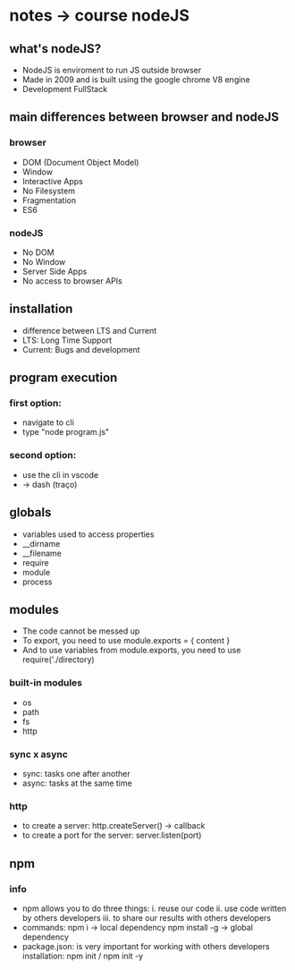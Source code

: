 # notes -> course nodeJS

## what's nodeJS?
- NodeJS is enviroment to run JS outside browser
- Made in 2009 and is built using the google chrome V8 engine
- Development FullStack

## main differences between browser and nodeJS

### browser
- DOM (Document Object Model)
- Window
- Interactive Apps
- No Filesystem
- Fragmentation
- ES6

### nodeJS
- No DOM
- No Window
- Server Side Apps
- No access to browser APIs

## installation

- difference between LTS and Current
- LTS: Long Time Support
- Current: Bugs and development

## program execution

### first option:
- navigate to cli
- type "node program.js"

### second option:
- use the cli in vscode
- -> dash (traço)

## globals
- variables used to access properties
- __dirname
- __filename
- require
- module
- process

## modules
- The code cannot be messed up
- To export, you need to use module.exports = { content }
- And to use variables from module.exports, you need to use require('./directory)

### built-in modules
- os
- path
- fs
- http

### sync x async
- sync: tasks one after another
- async: tasks at the same time

### http
- to create a server: http.createServer() -> callback
- to create a port for the server: server.listen(port)

## npm

### info
- npm allows you to do three things:
    i.   reuse our code
    ii.  use code written by others developers
    iii. to share our results with others developers
- commands:
    npm i <packageName> -> local dependency
    npm install -g <packageName> -> global dependency
- package.json: is very important for working with others developers
    installation: npm init / npm init -y